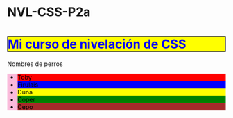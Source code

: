 # NVL-CSS-P2a
<!DOCTYPE html> 
<html>
   <head>
     <meta charset="utf-8">
     <title>Upgrade formación - Ejemplo</title>
     <link rel="stylesheet" href="style.css">
   </head>
   <body>
     <h1 style="color: blue;background-color: yellow;border: 1px solid black;"> Mi curso de nivelación de CSS</h1>
     <p>Nombres de perros</p> 
      <ul style="background-color: #fabada;">
       <li style="color: black;background-color: red;">Toby</li>
       <li style="color: black;background-color: blue;">Firulais</li>
       <li style="color: black;background-color: yellow;">Duna</li>
       <li style="color: black;background-color: green;">Coper</li>
       <li style="color: black;background-color: brown;">Cepo</li>
      </ul>
  </body>
</html>
